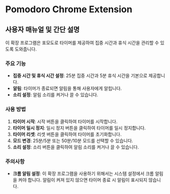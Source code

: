 # Pomodoro Chrome Extension

## 사용자 매뉴얼 및 간단 설명

이 확장 프로그램은 포모도로 타이머를 제공하여 집중 시간과 휴식 시간을 관리할 수 있도록 도와줍니다.

### 주요 기능
- **집중 시간 및 휴식 시간 설정**: 25분 집중 시간과 5분 휴식 시간을 기본으로 제공합니다.
- **알림**: 타이머가 종료되면 알림을 통해 사용자에게 알립니다.
- **소리 설정**: 알림 소리를 켜거나 끌 수 있습니다.

### 사용 방법
1. **타이머 시작**: 시작 버튼을 클릭하여 타이머를 시작합니다.
2. **타이머 일시 정지**: 일시 정지 버튼을 클릭하여 타이머를 일시 정지합니다.
3. **타이머 리셋**: 리셋 버튼을 클릭하여 타이머를 초기화합니다.
4. **모드 변경**: 25분/5분 또는 50분/10분 모드를 선택할 수 있습니다.
5. **소리 설정**: 소리 버튼을 클릭하여 알림 소리를 켜거나 끌 수 있습니다.

### 주의사항
- **크롬 알림 설정**: 이 확장 프로그램을 사용하기 위해서는 시스템 설정에서 크롬 알림을 켜야 합니다. 알림이 켜져 있지 않으면 타이머 종료 시 알림이 표시되지 않습니다.
